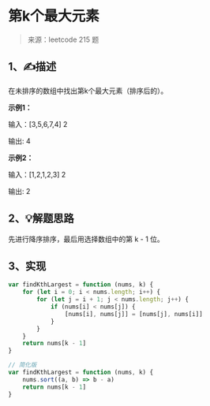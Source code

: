 # 第k个最大元素

> 来源：leetcode 215 题

## 1、✍描述
在未排序的数组中找出第k个最大元素（排序后的）。

**示例1：**

输入：[3,5,6,7,4] 2

输出: 4

**示例2：**

输入：[1,2,1,2,3] 2

输出: 2

## 2、💡解题思路

先进行降序排序，最后用选择数组中的第 k - 1 位。

## 3、实现

```js
var findKthLargest = function (nums, k) {
    for (let i = 0; i < nums.length; i++) {
        for (let j = i + 1; j < nums.length; j++) {
            if (nums[i] < nums[j]) {
                [nums[i], nums[j]] = [nums[j], nums[i]]
            }
        }
    }
    return nums[k - 1]
}

// 简化版
var findKthLargest = function (nums, k) {
    nums.sort((a, b) => b - a)
    return nums[k - 1]
}
```